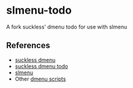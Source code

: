 # slmenu-todo
A fork suckless' dmenu todo for use with slmenu

## References
* [suckless dmenu][0]
* [suckless dmenu todo][1]
* [slmenu][2]
* Other [dmenu scripts][3]

[0]: https://tools.suckless.org/dmenu/
[1]: https://tools.suckless.org/dmenu/scripts/todo
[2]: https://github.com/joshaw/slmenu
[3]: https://tools.suckless.org/dmenu/scripts/
